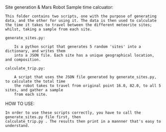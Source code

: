 Site generation & Mars Robot Sample time calcuator:

    This folder contains two scripts, one with the purpose of generating data, and the other for using it. The data is then used to calculate the time it takes to travel between the different meteorite sites; whilst, taking a sample from each site.

    generate_sites.py:

        Is a python script that generates 5 random 'sites' into a dictionary, and writes them 
        into a JSON file. Each site has a unique geographical location, and composition.

    calculate_trip.py:

        A script that uses the JSON file generated by generate_sites.py, to calculate the total time 
        the robot takes to travel from original point 16.0, 82.0, to all 5 sites, and gather a sample
        from each site.

HOW TO USE:

    In order to use these scripts correctly, you have to call the generate_sites.py file first, then
    calculate_trip.py . The results then print in a mannner that's easy to understand. 